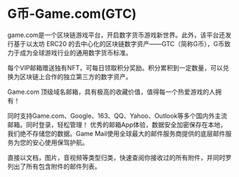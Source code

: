 # 

# G币-Game.com(GTC)

game.com是一个区块链游戏平台，开启数字货币游戏新世界。此外，该平台还发行基于以太坊 ERC20 的去中心化的区块链数字资产——GTC（简称G币），G币致力于成为全球游戏行业的通用数字货币标准。

每个VIP邮箱赠送独有NFT，可每日领取积分奖励。积分累积到一定数量，可以兑换为区块链上合作的独立第三方的数字资产。

Game.com 顶级域名邮箱，具有极高的收藏价值，值得每一个热爱游戏的人拥有！

同时支持Game.com、Google、163、QQ、Yahoo、Outlook等多个国内外主流邮箱。同时登录，轻松管理！ 优秀的邮箱App体验，数据安全加密保存在本地，我们绝不存储您的数据。Game Mail使用全球最大的邮件服务商提供的底层邮件服务为您的安心使用保驾护航。

直接以文档，图片，音视频等类型归类，快速查阅你接收过的所有附件，并同时罗列出了所有包含附件的邮件列表。

